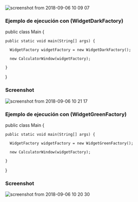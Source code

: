 
![screenshot from 2018-09-06 10 09 07](https://user-images.githubusercontent.com/34853850/45159706-e8f36280-b1bd-11e8-8497-730d78bd451f.png)

### Ejemplo de ejecución con (WidgetDarkFactory)


public class Main {


    public static void main(String[] args) {

      WidgetFactory widgetFactory = new WidgetDarkFactory();

      new CalculatorWindow(widgetFactory);

    }
  
}

### Screenshot
![screenshot from 2018-09-06 10 21 17](https://user-images.githubusercontent.com/34853850/45160045-d0d01300-b1be-11e8-93a5-9fa75d31e3a8.png)

### Ejemplo de ejecución con (WidgetGreenFactory)


public class Main {


    public static void main(String[] args) {

      WidgetFactory widgetFactory = new WidgetGreenFactory();

      new CalculatorWindow(widgetFactory);

    }
  
}

### Screenshot
![screenshot from 2018-09-06 10 20 30](https://user-images.githubusercontent.com/34853850/45160040-cada3200-b1be-11e8-8957-dcc913518c1a.png)
